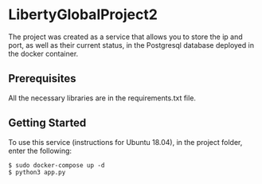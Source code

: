 # LibertyGlobalProject2
The project was created as a service that allows you to store the ip and port, as well as their current status, in the Postgresql database deployed in the docker container.

## Prerequisites
All the necessary libraries are in the requirements.txt file.

## Getting Started
To use this service (instructions for Ubuntu 18.04), in the project folder, enter the following:
```
$ sudo docker-compose up -d
$ python3 app.py
```
